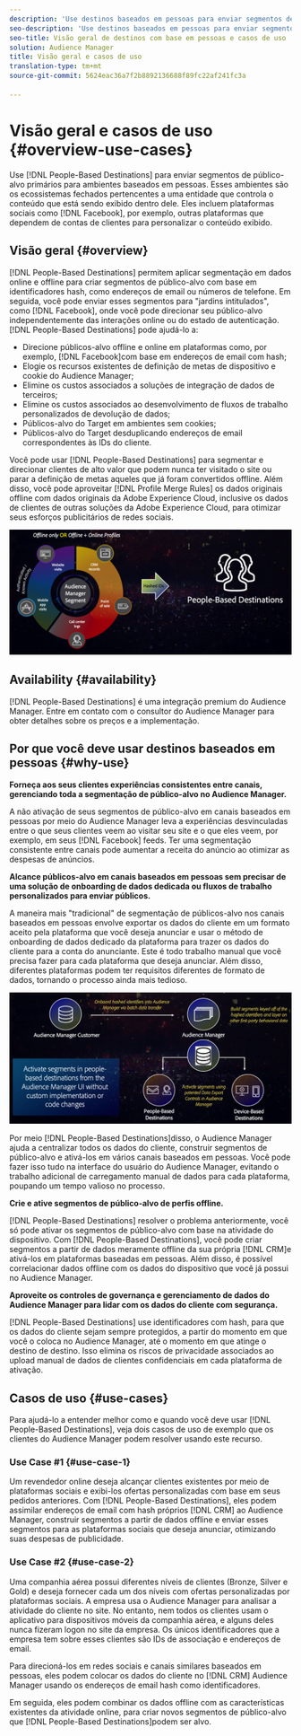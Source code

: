 ```yaml
---
description: 'Use destinos baseados em pessoas para enviar segmentos de público-alvo primários para ambientes baseados em pessoas. Esses ambientes são os ecossistemas fechados pertencentes a uma entidade que controla o conteúdo que está sendo exibido dentro dele. Eles incluem plataformas sociais como Facebook, e outras plataformas que dependem de contas de clientes para personalizar o conteúdo exibido. '
seo-description: 'Use destinos baseados em pessoas para enviar segmentos de público-alvo primários para ambientes baseados em pessoas. Esses ambientes são os ecossistemas fechados pertencentes a uma entidade que controla o conteúdo que está sendo exibido dentro dele. Eles incluem plataformas sociais como Facebook, e outras plataformas que dependem de contas de clientes para personalizar o conteúdo exibido.  '
seo-title: Visão geral de destinos com base em pessoas e casos de uso
solution: Audience Manager
title: Visão geral e casos de uso
translation-type: tm+mt
source-git-commit: 5624eac36a7f2b8892136688f89fc22af241fc3a

---
```



# Visão geral e casos de uso {#overview-use-cases}

Use [!DNL People-Based Destinations] para enviar segmentos de público-alvo primários para ambientes baseados em pessoas. Esses ambientes são os ecossistemas fechados pertencentes a uma entidade que controla o conteúdo que está sendo exibido dentro dele. Eles incluem plataformas sociais como [!DNL Facebook], por exemplo, outras plataformas que dependem de contas de clientes para personalizar o conteúdo exibido.

## Visão geral {#overview}

[!DNL People-Based Destinations] permitem aplicar segmentação em dados online e offline para criar segmentos de público-alvo com base em identificadores hash, como endereços de email ou números de telefone. Em seguida, você pode enviar esses segmentos para "jardins intitulados", como [!DNL Facebook], onde você pode direcionar seu público-alvo independentemente das interações online ou do estado de autenticação. [!DNL People-Based Destinations] pode ajudá-lo a:

* Direcione públicos-alvo offline e online em plataformas como, por exemplo, [!DNL Facebook]com base em endereços de email com hash;
* Elogie os recursos existentes de definição de metas de dispositivo e cookie do Audience Manager;
* Elimine os custos associados a soluções de integração de dados de terceiros;
* Elimine os custos associados ao desenvolvimento de fluxos de trabalho personalizados de devolução de dados;
* Públicos-alvo do Target em ambientes sem cookies;
* Públicos-alvo do Target desduplicando endereços de email correspondentes às IDs do cliente.

Você pode usar [!DNL People-Based Destinations] para segmentar e direcionar clientes de alto valor que podem nunca ter visitado o site ou parar a definição de metas aqueles que já foram convertidos offline. Além disso, você pode aproveitar [!DNL Profile Merge Rules] os dados originais offline com dados originais da Adobe Experience Cloud, inclusive os dados de clientes de outras soluções da Adobe Experience Cloud, para otimizar seus esforços publicitários de redes sociais.

![pbd-overview](assets/pbd-overview.png)

## Availability {#availability}

[!DNL People-Based Destinations] é uma integração premium do Audience Manager. Entre em contato com o consultor do Audience Manager para obter detalhes sobre os preços e a implementação.

## Por que você deve usar destinos baseados em pessoas {#why-use}

**Forneça aos seus clientes experiências consistentes entre canais, gerenciando toda a segmentação de público-alvo no Audience Manager.**

A não ativação de seus segmentos de público-alvo em canais baseados em pessoas por meio do Audience Manager leva a experiências desvinculadas entre o que seus clientes veem ao visitar seu site e o que eles veem, por exemplo, em seus [!DNL Facebook] feeds. Ter uma segmentação consistente entre canais pode aumentar a receita do anúncio ao otimizar as despesas de anúncios.

**Alcance públicos-alvo em canais baseados em pessoas sem precisar de uma solução de onboarding de dados dedicada ou fluxos de trabalho personalizados para enviar públicos.**

A maneira mais "tradicional" de segmentação de públicos-alvo nos canais baseados em pessoas envolve exportar os dados do cliente em um formato aceito pela plataforma que você deseja anunciar e usar o método de onboarding de dados dedicado da plataforma para trazer os dados do cliente para a conta do anunciante. Este é todo trabalho manual que você precisa fazer para cada plataforma que deseja anunciar. Além disso, diferentes plataformas podem ter requisitos diferentes de formato de dados, tornando o processo ainda mais tedioso.

![pbd-overview](assets/pbd-diagram.png)

Por meio [!DNL People-Based Destinations]disso, o Audience Manager ajuda a centralizar todos os dados do cliente, construir segmentos de público-alvo e ativá-los em vários canais baseados em pessoas. Você pode fazer isso tudo na interface do usuário do Audience Manager, evitando o trabalho adicional de carregamento manual de dados para cada plataforma, poupando um tempo valioso no processo.

**Crie e ative segmentos de público-alvo de perfis offline.**

[!DNL People-Based Destinations] resolver o problema anteriormente, você só pode ativar os segmentos de público-alvo com base na atividade do dispositivo. Com [!DNL People-Based Destinations], você pode criar segmentos a partir de dados meramente offline da sua própria [!DNL CRM]e ativá-los em plataformas baseadas em pessoas. Além disso, é possível correlacionar dados offline com os dados do dispositivo que você já possui no Audience Manager.

**Aproveite os controles de governança e gerenciamento de dados do Audience Manager para lidar com os dados do cliente com segurança.**

[!DNL People-Based Destinations] use identificadores com hash, para que os dados do cliente sejam sempre protegidos, a partir do momento em que você o coloca no Audience Manager, até o momento em que atinge o destino de destino. Isso elimina os riscos de privacidade associados ao upload manual de dados de clientes confidenciais em cada plataforma de ativação.

## Casos de uso {#use-cases}

Para ajudá-lo a entender melhor como e quando você deve usar [!DNL People-Based Destinations], veja dois casos de uso de exemplo que os clientes do Audience Manager podem resolver usando este recurso.

### Use Case #1 {#use-case-1}

Um revendedor online deseja alcançar clientes existentes por meio de plataformas sociais e exibi-los ofertas personalizadas com base em seus pedidos anteriores. Com [!DNL People-Based Destinations], eles podem assimilar endereços de email com hash próprios [!DNL CRM] ao Audience Manager, construir segmentos a partir de dados offline e enviar esses segmentos para as plataformas sociais que deseja anunciar, otimizando suas despesas de publicidade.

### Use Case #2 {#use-case-2}

Uma companhia aérea possui diferentes níveis de clientes (Bronze, Silver e Gold) e deseja fornecer cada um dos níveis com ofertas personalizadas por plataformas sociais. A empresa usa o Audience Manager para analisar a atividade do cliente no site. No entanto, nem todos os clientes usam o aplicativo para dispositivos móveis da companhia aérea, e alguns deles nunca fizeram logon no site da empresa. Os únicos identificadores que a empresa tem sobre esses clientes são IDs de associação e endereços de email.

Para direcioná-los em redes sociais e canais similares baseados em pessoas, eles podem colocar os dados do cliente no [!DNL CRM] Audience Manager usando os endereços de email hash como identificadores.

Em seguida, eles podem combinar os dados offline com as características existentes da atividade online, para criar novos segmentos de público-alvo que [!DNL People-Based Destinations]podem ser alvo.
